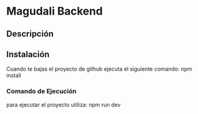 # Magudali Backend

## Descripción

## Instalación

Cuando te bajas el proyecto de github ejecuta el siguiente comando: npm install

### Comando de Ejecución

para ejecutar el proyecto utiliza: npm run dev
